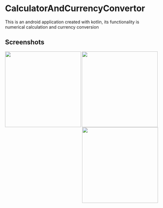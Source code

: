 # CalculatorAndCurrencyConvertor
This is an android application created with kotlin, its functionality is numerical calculation and currency conversion

## Screenshots
<image align="left" width="250" src="./Screenshots/calculator.jpg">

<image align="center" width="250" src="./Screenshots/currency_convertor.jpg">

<image align="right" width="250" src="./Screenshots/country_selector.jpg">
